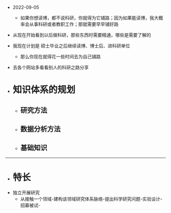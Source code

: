 - 2022-09-05
	- 如果你想读博，都不说科研，你就得为它铺路；因为如果能读博，我大概率会从事科研或者教职工作；那就需要早早铺好路
- 从现在开始看到以后做科研，那些东西时需要精通，哪些是需要了解的


- 我现在计划是 硕士毕业之后继续读博、博士后、进科研单位
	- 那么你现在就得花一些时间去为自己铺路

- 去各个网站多看看别人的科研之路分享
- # 知识体系的规划
	- ## 研究方法
	- ## 数据分析方法
	- ## 基础知识


---
- # 特长
- 独立开展研究
	- 从接触一个领域-建构该领域研究体系脉络-提出科学研究问题-实验设计-招募被试-